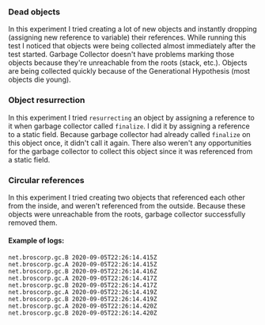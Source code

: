 ### Dead objects
In this experiment I tried creating a lot of new objects and instantly dropping (assigning new reference to variable) their references.
While running this test I noticed that objects were being collected almost immediately after the test started. Garbage Collector doesn't
have problems marking those objects because they're unreachable from the roots (stack, etc.). Objects are being collected quickly because of the Generational Hypothesis (most objects die young).

### Object resurrection
In this experiment I tried `resurrecting` an object by assigning a reference to it when garbage collector called `finalize`.
I did it by assigning a reference to a static field. Because garbage collector had already called `finalize` on this object once, it didn't call it again.
There also weren't any opportunities for the garbage collector to collect this object since it was referenced from a static field.  

### Circular references
In this experiment I tried creating two objects that referenced each other from the inside, and weren't referenced from the outside.
Because these objects were unreachable from the roots, garbage collector successfully removed them.

#### Example of logs:  
`net.broscorp.gc.B 2020-09-05T22:26:14.415Z`  
`net.broscorp.gc.A 2020-09-05T22:26:14.415Z`  
`net.broscorp.gc.B 2020-09-05T22:26:14.416Z`  
`net.broscorp.gc.A 2020-09-05T22:26:14.417Z`  
`net.broscorp.gc.B 2020-09-05T22:26:14.417Z`  
`net.broscorp.gc.A 2020-09-05T22:26:14.419Z`  
`net.broscorp.gc.B 2020-09-05T22:26:14.419Z`  
`net.broscorp.gc.A 2020-09-05T22:26:14.420Z`  
`net.broscorp.gc.B 2020-09-05T22:26:14.420Z`  